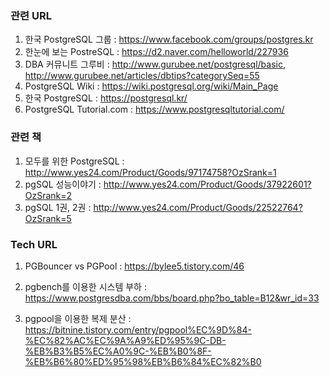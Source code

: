 ### 관련 URL

1. 한국 PostgreSQL 그룹 : https://www.facebook.com/groups/postgres.kr
2. 한눈에 보는 PostreSQL : https://d2.naver.com/helloworld/227936
3. DBA 커뮤니트 그루비 : http://www.gurubee.net/postgresql/basic, http://www.gurubee.net/articles/dbtips?categorySeq=55
4. PostgreSQL Wiki : https://wiki.postgresql.org/wiki/Main_Page
5. 한국 PostgreSQL : https://postgresql.kr/
6. PostgreSQL Tutorial.com : https://www.postgresqltutorial.com/



### 관련 책

1. 모두를 위한 PostgreSQL : http://www.yes24.com/Product/Goods/97174758?OzSrank=1
2.  pgSQL 성능이야기 : http://www.yes24.com/Product/Goods/37922601?OzSrank=2
3. pgSQL 1권, 2권 : http://www.yes24.com/Product/Goods/22522764?OzSrank=5



### Tech URL

1. PGBouncer vs PGPool : https://bylee5.tistory.com/46

2. pgbench를 이용한 시스템 부하 : https://www.postgresdba.com/bbs/board.php?bo_table=B12&wr_id=33
3. pgpool을 이용한 복제 분산 : https://bitnine.tistory.com/entry/pgpool%EC%9D%84-%EC%82%AC%EC%9A%A9%ED%95%9C-DB-%EB%B3%B5%EC%A0%9C-%EB%B0%8F-%EB%B6%80%ED%95%98%EB%B6%84%EC%82%B0